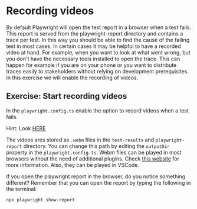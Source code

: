 # Recording videos

By default Playwright will open the test report in a browser when a test fails. This report is served from the playwright-report directory and contains a trace per test. In this way you should be able to find the cause of the failing test in most cases.
In certain cases it may be helpful to have a recorded video at hand. For example, when you want to look at what went wrong, but you don't have the necessary tools installed to open the trace. This can happen for example if you are on your phone or you want to distribute traces easily to stakeholders without relying on development prerequisites.
In this exercise we will enable the recording of videos.

## Exercise: Start recording videos
In the `playwright.config.ts` enable the option to record videos when a test fails.

Hint: Look [HERE](https://playwright.dev/docs/videos#record-video)

The videos ares stored as `.webm` files in the `test-results` and `playwright-report` directory. You can change this path by editing the `outputDir` property in the `playwright.config.ts`. Webm files can be played in most browsers without the need of additional plugins. Check [this website](https://www.webmproject.org/users/) for more information. Also, they can be played in VSCode.

If you open the playwright report in the browser, do you notice something different?
Remember that you can open the report by typing the following in the terminal:

`npx playwright show-report`